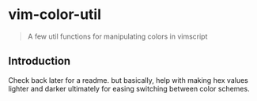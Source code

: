 # vim-color-util
> A few util functions for manipulating colors in vimscript

## Introduction
Check back later for a readme. but basically, help with making hex values lighter and darker ultimately for easing switching between color schemes.
